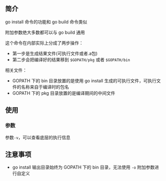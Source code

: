## 简介

go install 命令的功能和 go build 命令类似

附加参数绝大多数都可以与 go build 通用

这个命令在内部实际上分成了两步操作：

- 第一步是生成结果文件(可执行文件或者.a包)
- 第二步会把编译好的结果移到 `$GOPATH/pkg` 或者 `$GOPATH/bin`

相关文件：

- GOPATH 下的 bin 目录放置的是使用 go install 生成的可执行文件，可执行文件的名称来自于编译时的包名
- GOPATH 下的 pkg 目录放置的是编译期间的中间文件

## 使用

### 参数

参数`-v`，可以查看底层的执行信息

## 注意事项

- go install 输出目录始终为 GOPATH 下的 bin 目录，无法使用 `-o` 附加参数进行自定义